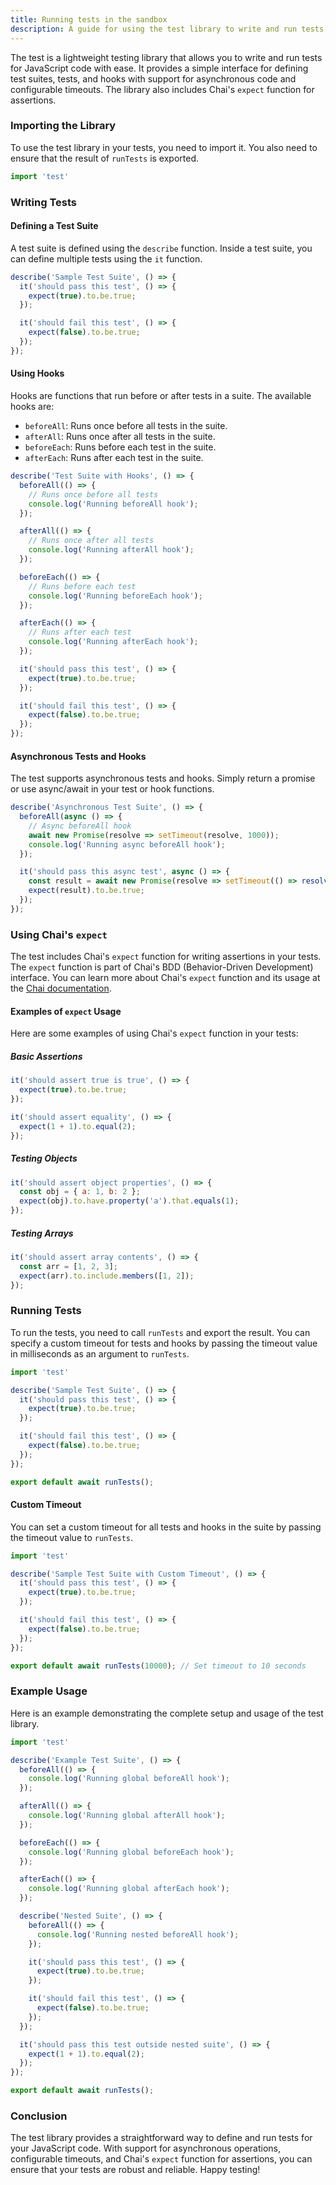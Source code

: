 ```yaml
---
title: Running tests in the sandbox
description: A guide for using the test library to write and run tests for JavaScript code with Chai's `expect` syntax.
---
```



The test is a lightweight testing library that allows you to write and run tests for JavaScript code with ease. It provides a simple interface for defining test suites, tests, and hooks with support for asynchronous code and configurable timeouts. The library also includes Chai's `expect` function for assertions.

### Importing the Library

To use the test library in your tests, you need to import it. You also need to ensure that the result of `runTests` is exported.

```javascript
import 'test'
```

### Writing Tests

#### Defining a Test Suite

A test suite is defined using the `describe` function. Inside a test suite, you can define multiple tests using the `it` function.

```javascript
describe('Sample Test Suite', () => {
  it('should pass this test', () => {
    expect(true).to.be.true;
  });

  it('should fail this test', () => {
    expect(false).to.be.true;
  });
});
```

#### Using Hooks

Hooks are functions that run before or after tests in a suite. The available hooks are:

- `beforeAll`: Runs once before all tests in the suite.
- `afterAll`: Runs once after all tests in the suite.
- `beforeEach`: Runs before each test in the suite.
- `afterEach`: Runs after each test in the suite.

```javascript
describe('Test Suite with Hooks', () => {
  beforeAll(() => {
    // Runs once before all tests
    console.log('Running beforeAll hook');
  });

  afterAll(() => {
    // Runs once after all tests
    console.log('Running afterAll hook');
  });

  beforeEach(() => {
    // Runs before each test
    console.log('Running beforeEach hook');
  });

  afterEach(() => {
    // Runs after each test
    console.log('Running afterEach hook');
  });

  it('should pass this test', () => {
    expect(true).to.be.true;
  });

  it('should fail this test', () => {
    expect(false).to.be.true;
  });
});
```

#### Asynchronous Tests and Hooks

The test supports asynchronous tests and hooks. Simply return a promise or use async/await in your test or hook functions.

```javascript
describe('Asynchronous Test Suite', () => {
  beforeAll(async () => {
    // Async beforeAll hook
    await new Promise(resolve => setTimeout(resolve, 1000));
    console.log('Running async beforeAll hook');
  });

  it('should pass this async test', async () => {
    const result = await new Promise(resolve => setTimeout(() => resolve(true), 1000));
    expect(result).to.be.true;
  });
});
```

### Using Chai's `expect`

The test includes Chai's `expect` function for writing assertions in your tests. The `expect` function is part of Chai's BDD (Behavior-Driven Development) interface. You can learn more about Chai's `expect` function and its usage at the [Chai documentation](https://www.chaijs.com/api/bdd/).

#### Examples of `expect` Usage

Here are some examples of using Chai's `expect` function in your tests:

##### Basic Assertions

```javascript
it('should assert true is true', () => {
  expect(true).to.be.true;
});

it('should assert equality', () => {
  expect(1 + 1).to.equal(2);
});
```

##### Testing Objects

```javascript
it('should assert object properties', () => {
  const obj = { a: 1, b: 2 };
  expect(obj).to.have.property('a').that.equals(1);
});
```

##### Testing Arrays

```javascript
it('should assert array contents', () => {
  const arr = [1, 2, 3];
  expect(arr).to.include.members([1, 2]);
});
```

### Running Tests

To run the tests, you need to call `runTests` and export the result. You can specify a custom timeout for tests and hooks by passing the timeout value in milliseconds as an argument to `runTests`.

```javascript
import 'test'

describe('Sample Test Suite', () => {
  it('should pass this test', () => {
    expect(true).to.be.true;
  });

  it('should fail this test', () => {
    expect(false).to.be.true;
  });
});

export default await runTests();
```

#### Custom Timeout

You can set a custom timeout for all tests and hooks in the suite by passing the timeout value to `runTests`.

```javascript
import 'test'

describe('Sample Test Suite with Custom Timeout', () => {
  it('should pass this test', () => {
    expect(true).to.be.true;
  });

  it('should fail this test', () => {
    expect(false).to.be.true;
  });
});

export default await runTests(10000); // Set timeout to 10 seconds
```

### Example Usage

Here is an example demonstrating the complete setup and usage of the test library.

```javascript
import 'test'

describe('Example Test Suite', () => {
  beforeAll(() => {
    console.log('Running global beforeAll hook');
  });

  afterAll(() => {
    console.log('Running global afterAll hook');
  });

  beforeEach(() => {
    console.log('Running global beforeEach hook');
  });

  afterEach(() => {
    console.log('Running global afterEach hook');
  });

  describe('Nested Suite', () => {
    beforeAll(() => {
      console.log('Running nested beforeAll hook');
    });

    it('should pass this test', () => {
      expect(true).to.be.true;
    });

    it('should fail this test', () => {
      expect(false).to.be.true;
    });
  });

  it('should pass this test outside nested suite', () => {
    expect(1 + 1).to.equal(2);
  });
});

export default await runTests();
```

### Conclusion

The test library provides a straightforward way to define and run tests for your JavaScript code. With support for asynchronous operations, configurable timeouts, and Chai's `expect` function for assertions, you can ensure that your tests are robust and reliable. Happy testing!
